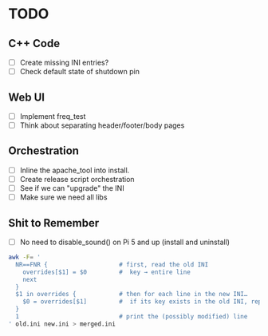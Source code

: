 # TODO

## C++ Code

- [ ] Create missing INI entries?
- [ ] Check default state of shutdown pin

## Web UI

- [ ] Implement freq_test
- [ ] Think about separating header/footer/body pages

## Orchestration

- [ ] Inline the apache_tool into install.
- [ ] Create release script orchestration
- [ ] See if we can "upgrade" the INI
- [ ] Make sure we need all libs

## Shit to Remember

- [ ] No need to disable_sound() on Pi 5 and up (install and uninstall)

```bash
awk -F= '
  NR==FNR {                    # first, read the old INI
    overrides[$1] = $0         #  key → entire line
    next
  }
  $1 in overrides {            # then for each line in the new INI…
    $0 = overrides[$1]         #  if its key exists in the old INI, replace it
  }
  1                            # print the (possibly modified) line
' old.ini new.ini > merged.ini
```
